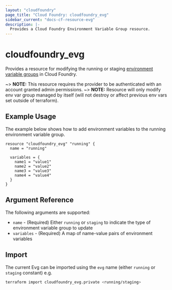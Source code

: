 ```yaml
---
layout: "cloudfoundry"
page_title: "Cloud Foundry: cloudfoundry_evg"
sidebar_current: "docs-cf-resource-evg"
description: |-
  Provides a Cloud Foundry Environment Variable Group resource.
---
```


# cloudfoundry\_evg

Provides a resource for modifying the running or staging [environment variable groups](https://docs.cloudfoundry.org/devguide/deploy-apps/environment-variable.html#evgroups) in Cloud Foundry.

~> **NOTE:** This resource requires the provider to be authenticated with an account granted admin permissions.
~> **NOTE:** Resource will only modify env var group managed by itself (will not destroy or affect previous env vars set outside of terraform).

## Example Usage

The example below shows how to add environment variables to the running environment variable group.

```hcl
resource "cloudfoundry_evg" "running" { 
  name = "running"

  variables = {
    name1 = "value1"
    name2 = "value2"
    name3 = "value3"
    name4 = "value4"
  }
}
```

## Argument Reference

The following arguments are supported:

* `name` - (Required) Either `running` or `staging` to indicate the type of environment variable group to update
* `variables` - (Required) A map of name-value pairs of environment variables

## Import

The current Evg can be imported using the `evg` name (either `running` or `staging` constant) e.g.

```bash
terraform import cloudfoundry_evg.private <running/staging>
```
